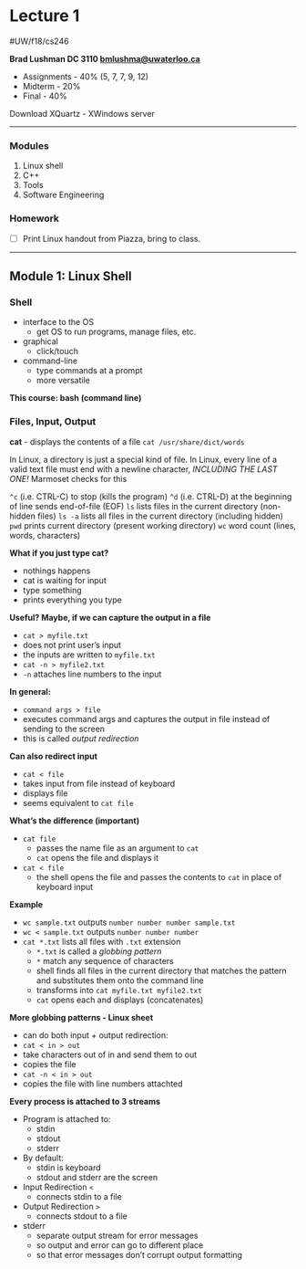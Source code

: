 # Lecture 1
#UW/f18/cs246

**Brad Lushman DC 3110 bmlushma@uwaterloo.ca**

* Assignments - 40% (5, 7, 7, 9, 12)
* Midterm - 20%
* Final - 40%

Download XQuartz - XWindows server

- - - -
### Modules
1. Linux shell
2. C++
3. Tools
4. Software Engineering

### Homework
- [ ] Print Linux handout from Piazza, bring to class.

- - - -
## Module 1: Linux Shell
### Shell
* interface to the OS
	* get OS to run programs, manage files, etc.
* graphical
	* click/touch
* command-line
	* type commands at a prompt
	* more versatile
	
**This course: bash (command line)**

### Files, Input, Output
**cat** - displays the contents of a file
`cat /usr/share/dict/words`

In Linux, a directory is just a special kind of file.
In Linux, every line of a valid text file must end with a newline character, _INCLUDING THE LAST ONE!_
Marmoset checks for this

`^c` (i.e. CTRL-C) to stop (kills the program)
`^d` (i.e. CTRL-D) at the beginning of line sends end-of-file (EOF)
`ls` lists files in the current directory (non-hidden files)
`ls -a` lists all files in the current directory (including hidden)
`pwd` prints current directory (present working directory)
`wc` word count (lines, words, characters)

**What if you just type cat?**
* nothings happens
* cat is waiting for input
* type something
* prints everything you type

**Useful? Maybe, if we can capture the output in a file**
* `cat > myfile.txt`
* does not print user’s input
* the inputs are written to `myfile.txt`
* `cat -n > myfile2.txt`
* `-n` attaches line numbers to the input

**In general:**
* `command args > file`
* executes command args and captures the output in file instead of sending to the screen
* this is called _output redirection_

**Can also redirect input**
* `cat < file`
* takes input from file instead of keyboard
* displays file
* seems equivalent to `cat file`

**What’s the difference (important)**
* `cat file`
	* passes the name file as an argument to `cat`
	* `cat` opens the file and displays it
* `cat < file`
	* the shell opens the file and passes the contents to `cat` in place of keyboard input

**Example**
* `wc sample.txt` outputs `number number number sample.txt`
* `wc < sample.txt` outputs `number number number`
* `cat *.txt` lists all files with `.txt` extension
	* `*.txt` is called a _globbing pattern_
	* `*` match any sequence of characters
	* shell finds all files in the current directory that matches the pattern and substitutes them onto the command line
	* transforms into `cat myfile.txt myfile2.txt`
	* `cat` opens each and displays (concatenates)

**More globbing patterns - Linux sheet**
* can do both input + output redirection:
* `cat < in > out`
* take characters out of in and send them to out
* copies the file
* `cat -n < in > out`
* copies the file with line numbers attachted

**Every process is attached to 3 streams**
* Program is attached to:
	* stdin
	* stdout
	* stderr
* By default:
	* stdin is keyboard
	* stdout and stderr are the screen
* Input Redirection `<`
	* connects stdin to a file
* Output Redirection `>`
	* connects stdout to a file
* stderr
	* separate output stream for error messages
	* so output and error can go to different place
	* so that error messages don’t corrupt output formatting